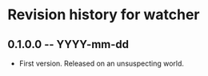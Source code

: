 # Revision history for watcher

## 0.1.0.0  -- YYYY-mm-dd

* First version. Released on an unsuspecting world.
